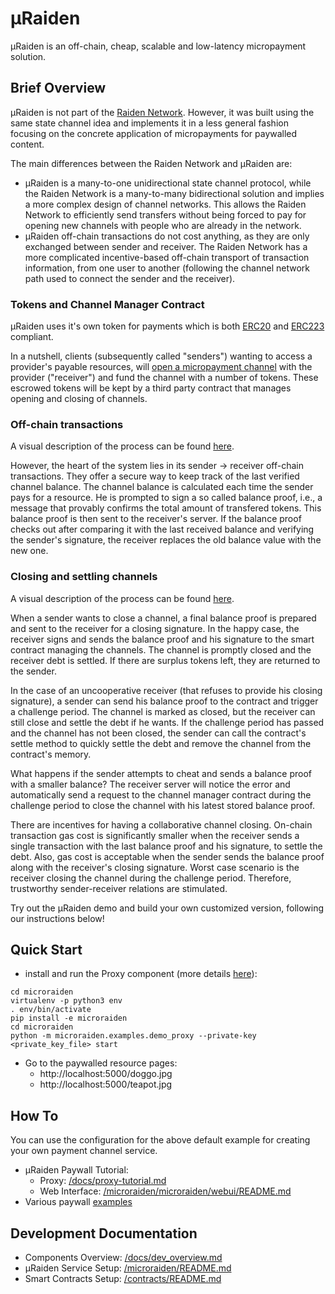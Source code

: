 # µRaiden


µRaiden is an off-chain, cheap, scalable and low-latency micropayment solution.


## Brief Overview

µRaiden is not part of the [Raiden Network](https://github.com/raiden-network/raiden). However, it was built using the same state channel idea and implements it in a less general fashion focusing on the concrete application of micropayments for paywalled content.

The main differences between the Raiden Network and µRaiden are:
 * µRaiden is a many-to-one unidirectional state channel protocol, while the Raiden Network is a many-to-many bidirectional solution and implies a more complex design of channel networks. This allows the Raiden Network to efficiently send transfers without being forced to pay for opening new channels with people who are already in the network.
 * µRaiden off-chain transactions do not cost anything, as they are only exchanged between sender and receiver. The Raiden Network has a more complicated incentive-based off-chain transport of transaction information, from one user to another (following the channel network path used to connect the sender and the receiver).


### Tokens and Channel Manager Contract

µRaiden uses it's own token for payments which is both [ERC20](https://github.com/ethereum/EIPs/issues/20) and [ERC223](https://github.com/ethereum/EIPs/issues/223) compliant.

In a nutshell, clients (subsequently called "senders") wanting to access a provider's payable resources, will [open a micropayment channel](/contracts#opening-a-transfer-channel) with the provider ("receiver") and fund the channel with a number of tokens. These escrowed tokens will be kept by a third party contract that manages opening and closing of channels.

### Off-chain transactions

A visual description of the process can be found [here](/docs/dev_overview.md#off-chain-messages).

However, the heart of the system lies in its sender -> receiver off-chain transactions. They offer a secure way to keep track of the last verified channel balance. The channel balance is calculated each time the sender pays for a resource. He is prompted to sign a so called balance proof, i.e., a message that provably confirms the total amount of transfered tokens. This balance proof is then sent to the receiver's server. If the balance proof checks out after comparing it with the last received balance and verifying the sender's signature, the receiver replaces the old balance value with the new one.

### Closing and settling channels

A visual description of the process can be found [here](/contracts#closing-a-channel).

When a sender wants to close a channel, a final balance proof is prepared and sent to the receiver for a closing signature. In the happy case, the receiver signs and sends the balance proof and his signature to the smart contract managing the channels. The channel is promptly closed and the receiver debt is settled. If there are surplus tokens left, they are returned to the sender.

In the case of an uncooperative receiver (that refuses to provide his closing signature), a sender can send his balance proof to the contract and trigger a challenge period. The channel is marked as closed, but the receiver can still close and settle the debt if he wants. If the challenge period has passed and the channel has not been closed, the sender can call the contract's settle method to quickly settle the debt and remove the channel from the contract's memory.

What happens if the sender attempts to cheat and sends a balance proof with a smaller balance? The receiver server will notice the error and automatically send a request to the channel manager contract during the challenge period to close the channel with his latest stored balance proof.

There are incentives for having a collaborative channel closing. On-chain transaction gas cost is significantly smaller when the receiver sends a single transaction with the last balance proof and his signature, to settle the debt. Also, gas cost is acceptable when the sender sends the balance proof along with the receiver's closing signature. Worst case scenario is the receiver closing the channel during the challenge period. Therefore, trustworthy sender-receiver relations are stimulated.

Try out the µRaiden demo and build your own customized version, following our instructions below!


## Quick Start

 * install and run the Proxy component (more details [here](/microraiden/README.md)):

```
cd microraiden
virtualenv -p python3 env
. env/bin/activate
pip install -e microraiden
cd microraiden
python -m microraiden.examples.demo_proxy --private-key <private_key_file> start
```

 * Go to the paywalled resource pages:
    - http://localhost:5000/doggo.jpg
    - http://localhost:5000/teapot.jpg


## How To

You can use the configuration for the above default example for creating your own payment channel service.

 * µRaiden Paywall Tutorial:
   - Proxy: [/docs/proxy-tutorial.md](/docs/proxy-tutorial.md)
   - Web Interface: [/microraiden/microraiden/webui/README.md](/microraiden/microraiden/webui/README.md)
 * Various paywall [examples](/microraiden/microraiden/examples)


## Development Documentation

 * Components Overview: [/docs/dev_overview.md](/docs/dev_overview.md)
 * µRaiden Service Setup: [/microraiden/README.md](/microraiden/README.md)
 * Smart Contracts Setup: [/contracts/README.md](/contracts/README.md)
